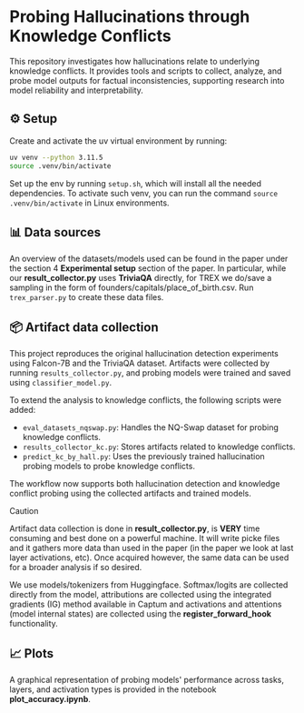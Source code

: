 # Probing Hallucinations through Knowledge Conflicts

This repository investigates how hallucinations relate to underlying knowledge conflicts. It provides tools and scripts to collect, analyze, and probe model outputs for factual inconsistencies, supporting research into model reliability and interpretability.

## ⚙️ Setup
Create and activate the uv virtual environment by running:
```bash
uv venv --python 3.11.5
source .venv/bin/activate
```
Set up the env by running `setup.sh`, which will install all the needed dependencies. 
To activate such venv, you can run the command `source .venv/bin/activate` in Linux environments.

## 📊 Data sources

An overview of the datasets/models used can be found in the paper under the section 4 **Experimental setup** section of the paper.
In particular, while our **result_collector.py** uses **TriviaQA** directly, for TREX we do/save a sampling in the form of founders/capitals/place_of_birth.csv.
Run `trex_parser.py` to create these data files.

## 📦 Artifact data collection

This project reproduces the original hallucination detection experiments using Falcon-7B and the TriviaQA dataset. Artifacts were collected by running `results_collector.py`, and probing models were trained and saved using `classifier_model.py`.

To extend the analysis to knowledge conflicts, the following scripts were added:
- `eval_datasets_nqswap.py`: Handles the NQ-Swap dataset for probing knowledge conflicts.
- `results_collector_kc.py`: Stores artifacts related to knowledge conflicts.
- `predict_kc_by_hall.py`: Uses the previously trained hallucination probing models to probe knowledge conflicts.

The workflow now supports both hallucination detection and knowledge conflict probing using the collected artifacts and trained models.

> [!CAUTION]
>
> Artifact data collection is done in **result_collector.py**, is **VERY** time consuming and best done on a powerful machine.
> It will write picke files and it gathers more data than used in the paper (in the paper we look at last layer activations, etc).
> Once acquired however, the same data can be used for a broader analysis if so desired.

We use models/tokenizers from Huggingface. Softmax/logits are collected directly from the model, attributions are collected using the 
integrated gradients (IG) method available in Captum and activations and attentions (model internal states) are collected using the **register_forward_hook** functionality.

## 📈 Plots

A graphical representation of probing models' performance across tasks, layers, and activation types is provided in the notebook **plot_accuracy.ipynb**.
